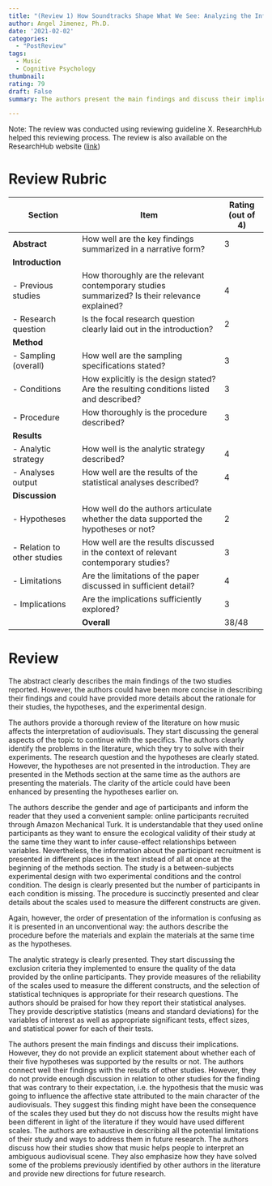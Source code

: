 ```yaml
---
title: "(Review 1) How Soundtracks Shape What We See: Analyzing the Influence of Music on Visual Scenes Through Self-Assessment, Eye Tracking, and Pupillometry"
author: Angel Jimenez, Ph.D.
date: '2021-02-02'
categories:
  - "PostReview"
tags:
  - Music
  - Cognitive Psychology
thumbnail:
rating: 79
draft: False
summary: The authors present the main findings and discuss their implications. However, they do not provide an explicit statement about whether each of their five hypotheses was supported by the results or not. The authors connect well their findings with the results of other studies. However, they do not provide enough discussion in relation to other studies for the finding that was contrary to their expectation, i.e. the hypothesis that the music was going to influence the affective state attributed to the main character of the audiovisuals. They suggest this finding might have been the consequence of the scales they used but they do not discuss how the results might have been different in light of the literature if they would have used different scales. The authors are exhaustive in describing all the potential limitations of their study and ways to address them in future research. The authors discuss how their studies show that music helps people to interpret an ambiguous audiovisual scene. They also emphasize how they have solved some of the problems previously identified by other authors in the literature and provide new directions for future research.

---
```


Note: The review was conducted using reviewing guideline X. ResearchHub helped this reviewing process. The review is also available on the ResearchHub website ([link](https://www.researchhub.com/paper/874558/how-soundtracks-shape-what-we-see-analyzing-the-influence-of-music-on-visual-scenes-through-self-assessment-eye-tracking-and-pupillometry))

# Review Rubric

| Section                              | Item                                  |  Rating (out of 4)|
|---------------------------------------|------------------------------------------------------------------------------------------------|---|
| **Abstract**                              | How well are the key findings summarized in a narrative form?                                  |   3|
| **Introduction** |
|  - Previous studies        | How thoroughly are the relevant contemporary studies summarized? Is their relevance explained? |   4|
| - Research question       | Is the focal research question clearly laid out in the introduction?                           |   2|
| **Method** |
| - Sampling (overall)            | How well are the sampling specifications stated?                                               |   3|
| - Conditions                    | How explicitly is the design stated? Are the resulting conditions listed and described?        |   3|
| - Procedure                     | How thoroughly is the procedure described?                                                     |   3|
| **Results** |
| - Analytic strategy            | How well is the analytic strategy described?                                                   |   4|
| - Analyses output              | How well are the results of the statistical analyses described?                                |   4|
| **Discussion** |
| - Hypotheses                | How well do the authors articulate whether the data supported the hypotheses or not?           |   2|
| - Relation to other studies | How well are the results discussed in the context of relevant contemporary studies?            |   3|
| - Limitations               | Are the limitations of the paper discussed in sufficient detail?                               |   4|
| - Implications              | Are the implications sufficiently explored?                                                    |   3|
|               |                                                   **Overall** |   38/48|


# Review


The abstract clearly describes the main findings of the two studies reported. However, the authors could have been more concise in describing their findings and could have provided more details about the rationale for their studies, the hypotheses, and the experimental design.

The authors provide a thorough review of the literature on how music affects the interpretation of audiovisuals. They start discussing the general aspects of the topic to continue with the specifics. The authors clearly identify the problems in the literature, which they try to solve with their experiments. The research question and the hypotheses are clearly stated. However, the hypotheses are not presented in the introduction. They are presented in the Methods section at the same time as the authors are presenting the materials. The clarity of the article could have been enhanced by presenting the hypotheses earlier on.

The authors describe the gender and age of participants and inform the reader that they used a convenient sample: online participants recruited through Amazon Mechanical Turk. It is understandable that they used online participants as they want to ensure the ecological validity of their study at the same time they want to infer cause-effect relationships between variables. Nevertheless, the information about the participant recruitment is presented in different places in the text instead of all at once at the beginning of the methods section. The study is a between-subjects experimental design with two experimental conditions and the control condition. The design is clearly presented but the number of participants in each condition is missing. The procedure is succinctly presented and clear details about the scales used to measure the different constructs are given.

Again, however, the order of presentation of the information is confusing as it is presented in an unconventional way: the authors describe the procedure before the materials and explain the materials at the same time as the hypotheses.

The analytic strategy is clearly presented. They start discussing the exclusion criteria they implemented to ensure the quality of the data provided by the online participants. They provide measures of the reliability of the scales used to measure the different constructs, and the selection of statistical techniques is appropriate for their research questions. The authors should be praised for how they report their statistical analyses. They provide descriptive statistics (means and standard deviations) for the variables of interest as well as appropriate significant tests, effect sizes, and statistical power for each of their tests.

The authors present the main findings and discuss their implications. However, they do not provide an explicit statement about whether each of their five hypotheses was supported by the results or not. The authors connect well their findings with the results of other studies. However, they do not provide enough discussion in relation to other studies for the finding that was contrary to their expectation, i.e. the hypothesis that the music was going to influence the affective state attributed to the main character of the audiovisuals. They suggest this finding might have been the consequence of the scales they used but they do not discuss how the results might have been different in light of the literature if they would have used different scales. The authors are exhaustive in describing all the potential limitations of their study and ways to address them in future research. The authors discuss how their studies show that music helps people to interpret an ambiguous audiovisual scene. They also emphasize how they have solved some of the problems previously identified by other authors in the literature and provide new directions for future research.
